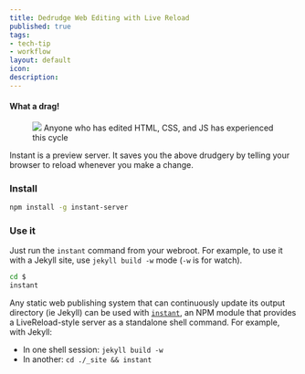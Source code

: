 ```yaml
---
title: Dedrudge Web Editing with Live Reload
published: true
tags:
- tech-tip
- workflow
layout: default
icon: 
description: 
---
```


#### What a drag!

<figure>
  <img src="https://www.lucidchart.com/publicSegments/view/52749f12-0898-41d8-ae5f-7da10a005c69/image.png">
  <caption>Anyone who has edited HTML, CSS, and JS has experienced this cycle</caption>
</figure>

Instant is a preview server. It saves you the above drudgery by telling your browser to reload whenever you make a change.

### Install

```bash
npm install -g instant-server
```

### Use it

Just run the `instant` command from your webroot. For example, to use it with a Jekyll site, use `jekyll build -w` mode (`-w` is for watch).

```bash
cd $
instant
```

Any static web publishing system that can continuously update its output directory (ie Jekyll) can be used with [`instant`](https://npmjs.org/package/instant-server), an NPM module that provides a LiveReload-style server as a standalone shell command. For example, with Jekyll:

 - In one shell session: `jekyll build -w`
 - In another: `cd ./_site && instant`

